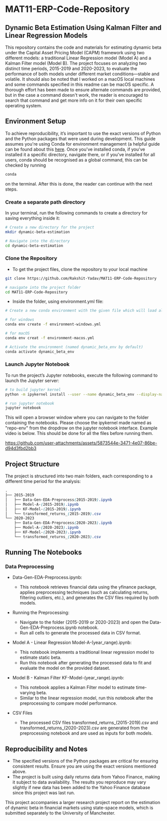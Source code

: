 # MAT11-ERP-Code-Repository

## Dynamic Beta Estimation Using Kalman Filter and Linear Regression Models

This repository contains the code and materials for estimating dynamic beta under the Capital Asset Pricing Model (CAPM) framework using two different models: a traditional Linear Regression model (Model A) and a Kalman Filter model (Model B). The project focuses on analyzing two distinct time periods, 2015-2019 and 2020-2023, to evaluate the performance of both models under different market conditions—stable and volatile. It should also be noted that I worked on a macOS local machines and some commands specified in this readme can be macOS specific. A thorough effort has been made to ensure alternate commands are provided, but in the case a command doesn't work, the reader is encouraged to search that command and get more info on it for their own specific operating system.

## Environment Setup

To achieve reproducibility, it’s important to use the exact versions of Python and the Python packages that were used during development. This guide assumes you're using Conda for environment management (a helpful guide can be found about this [here](https://docs.conda.io/projects/conda/en/latest/user-guide/install/index.html). Once you've installed conda, if you've installed it a specific directory, navigate there, or if you've installed for all users, conda should be recognised as a global command, this can be checked by running
```bash
conda
```
on the terminal. After this is done, the reader can continue with the next steps.

### Create a separate path directory

In your terminal, run the following commands to create a directory for saving everything inside it:
```bash
# Create a new directory for the project
mkdir dynamic-beta-estimation

# Navigate into the directory
cd dynamic-beta-estimation
```

### Clone the Repository 
- To get the project files, clone the repository to your local machine
```bash
git clone https://github.com/Rakshit-Yadav/MAT11-ERP-Code-Repository

# navigate into the project folder
cd MAT11-ERP-Code-Repository
```
- Inside the folder, using environment.yml file:
```bash
# Create a new conda environment with the given file which will load all packages and dependencies

# for windows 
conda env create -f environment-windows.yml

# for macOS
conda env creat -f environment-macos.yml

# Activate the environment (named dynamic_beta_env by default)
conda activate dynamic_beta_env
```

### Launch Jupyter Notebook
To run the project’s Jupyter notebooks, execute the following command to launch the Jupyter server:

```bash
# to build jupyter kernel 
python -m ipykernel install --user --name dynamic_beta_env --display-name "repo-env"

# run jupyter notebook
jupyter notebook
```
This will open a browser window where you can navigate to the folder containing the notebooks. Please choose the ipykernel made named as "repo-env" from the dropdrow on the jupyter notebook interface. Example video is below. This should be done for all the files before running them.

https://github.com/user-attachments/assets/5873544e-3471-4e07-86be-d94d3fbd2bb3


## Project Structure
The project is structured into two main folders, each corresponding to a different time period for the analysis:

```scss
.
├── 2015-2019
│   ├── Data-Gen-EDA-Preprocess(2015-2019).ipynb
│   ├── Model-A-(2015-2019).ipynb
│   ├── KF-Model-(2015-2019).ipynb
│   └── transformed_returns_(2015-2019).csv
└── 2020-2023
    ├── Data-Gen-EDA-Preprocess(2020-2023).ipynb
    ├── Model-A-(2020-2023).ipynb
    ├── KF-Model-(2020-2023).ipynb
    └── transformed_returns_(2020-2023).csv
```

## Running The Notebooks

### Data Preprocessing

- Data-Gen-EDA-Preprocess.ipynb:
  - This notebook retrieves financial data using the yfinance package, applies preprocessing techniques (such as calculating returns, filtering outliers, etc.), and generates the CSV files required by both models.

- Running the Preprocessing:
  - Navigate to the folder (2015-2019 or 2020-2023) and open the Data-Gen-EDA-Preprocess.ipynb notebook.
  - Run all cells to generate the processed data in CSV format.

- Model A - Linear Regression
Model-A-(year_range).ipynb:
  - This notebook implements a traditional linear regression model to estimate static beta.
  - Run this notebook after generating the processed data to fit and evaluate the model on the provided dataset.

- Model B - Kalman Filter
KF-Model-(year_range).ipynb:
  - This notebook applies a Kalman Filter model to estimate time-varying beta.
  - Similar to the linear regression model, run this notebook after the preprocessing to compare model performance.

- CSV Files
  - The processed CSV files transformed_returns_(2015-2019).csv and transformed_returns_(2020-2023).csv are generated from the preprocessing notebook and are used as inputs for both models.


## Reproducibility and Notes
- The specified versions of the Python packages are critical for ensuring consistent results. Ensure you are using the exact versions mentioned above.
- The project is built using daily returns data from Yahoo Finance, making it subject to data availability. The results you reproduce may vary slightly if new data has been added to the Yahoo Finance database since this project was last run.


This project accompanies a larger research project report on the estimation of dynamic beta in financial markets using state-space models, which is submitted separately to the University of Manchester.
